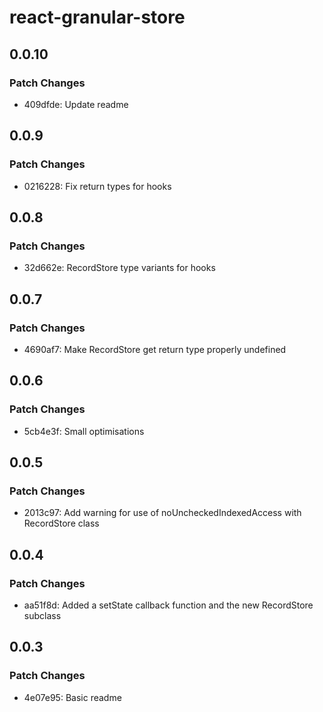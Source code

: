 # react-granular-store

## 0.0.10

### Patch Changes

- 409dfde: Update readme

## 0.0.9

### Patch Changes

- 0216228: Fix return types for hooks

## 0.0.8

### Patch Changes

- 32d662e: RecordStore type variants for hooks

## 0.0.7

### Patch Changes

- 4690af7: Make RecordStore get return type properly undefined

## 0.0.6

### Patch Changes

- 5cb4e3f: Small optimisations

## 0.0.5

### Patch Changes

- 2013c97: Add warning for use of noUncheckedIndexedAccess with RecordStore class

## 0.0.4

### Patch Changes

- aa51f8d: Added a setState callback function and the new RecordStore<T> subclass

## 0.0.3

### Patch Changes

- 4e07e95: Basic readme
